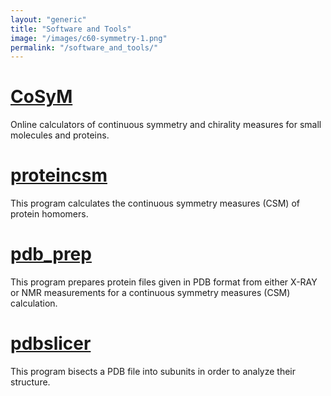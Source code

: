 ```yaml
---
layout: "generic"
title: "Software and Tools"
image: "/images/c60-symmetry-1.png"
permalink: "/software_and_tools/"
---
```

  
  
  

# [CoSyM](https://csm.ouproj.org.il/)
Online calculators of continuous symmetry and chirality measures for small molecules and proteins.

# [proteincsm](https://continuous-symmetry-measure.github.io/proteincsm)
This program calculates the continuous symmetry measures (CSM) of protein homomers.

# [pdb_prep](https://continuous-symmetry-measure.github.io/pdb_prep/)
This program prepares protein files given in PDB format from either X-RAY or NMR measurements for a continuous symmetry measures (CSM) calculation.

# [pdbslicer](https://continuous-symmetry-measure.github.io/pdbslicer/)
This program bisects a PDB file into subunits in order to analyze their structure. 


